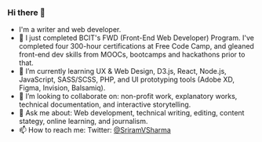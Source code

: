 ### Hi there 👋
- I'm a writer and web developer.      
- 🔭 I just completed BCIT's FWD (Front-End Web Developer) Program. I've completed four 300-hour certifications at Free Code Camp, and gleaned front-end dev skills from MOOCs, bootcamps and hackathons prior to that. 
- 🌱 I’m currently learning UX & Web Design, D3.js, React, Node.js, JavaScript, SASS/SCSS, PHP, and UI prototyping tools (Adobe XD, Figma, Invision, Balsamiq). 
- 👯 I’m looking to collaborate on: non-profit work, explanatory works, technical documentation, and interactive storytelling. 
- 💬 Ask me about: Web development, technical writing, editing, content stategy, online learning, and journalism. 
- 📫 How to reach me: Twitter: [@SriramVSharma](http://twitter.com/sriramvsharma)
<!--
**sriramvsharma/sriramvsharma** is a ✨ _special_ ✨ repository because its `README.md` (this file) appears on your GitHub profile.

Here are some ideas to get you started:

- 🔭 I’m currently working on ...
- 🌱 I’m currently learning ...
- 👯 I’m looking to collaborate on ...
- 🤔 I’m looking for help with ...
- 💬 Ask me about ...
- 📫 How to reach me: ...
- 😄 Pronouns: ...
- ⚡ Fun fact: ...
-->
